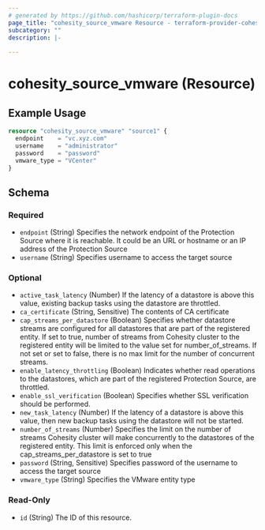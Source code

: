 ```yaml
---
# generated by https://github.com/hashicorp/terraform-plugin-docs
page_title: "cohesity_source_vmware Resource - terraform-provider-cohesity"
subcategory: ""
description: |-
  
---
```


# cohesity_source_vmware (Resource)



## Example Usage

```terraform
resource "cohesity_source_vmware" "source1" {
  endpoint    = "vc.xyz.com"
  username    = "administrator"
  password    = "password"
  vmware_type = "VCenter"
}
```

<!-- schema generated by tfplugindocs -->
## Schema

### Required

- `endpoint` (String) Specifies the network endpoint of the Protection
				Source where it is reachable. It could be an URL or hostname or
				an IP address of the Protection Source
- `username` (String) Specifies username to access the target source

### Optional

- `active_task_latency` (Number) If the latency of a datastore is above this value,
				existing backup tasks using the datastore are throttled.
- `ca_certificate` (String, Sensitive) The contents of CA certificate
- `cap_streams_per_datastore` (Boolean) Specifies whether datastore streams are configured
				for all datastores that are part of the registered entity. If set
				to true, number of streams from Cohesity cluster to the registered
				entity will be limited to the value set for number_of_streams. If
				not set or set to false, there is no max limit for the number of 
				concurrent streams.
- `enable_latency_throttling` (Boolean) Indicates whether read operations to the datastores,
				which are part of the registered Protection Source, are throttled.
- `enable_ssl_verification` (Boolean) Specifies whether SSL verification should be performed.
- `new_task_latency` (Number) If the latency of a datastore is above this value,
				then new backup tasks using the datastore will not be started.
- `number_of_streams` (Number) Specifies the limit on the number of streams
				Cohesity cluster will make concurrently to the datastores
				of the registered entity. This limit is enforced only when the
				cap_streams_per_datastore is set to true
- `password` (String, Sensitive) Specifies password of the username to access the target source
- `vmware_type` (String) Specifies the VMware entity type

### Read-Only

- `id` (String) The ID of this resource.
